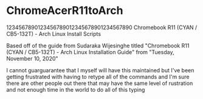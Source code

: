 # ChromeAcerR11toArch
1234567890123456789012345678901234567890
Chromebook R11 (CYAN / CB5-132T) - Arch
Linux Install Scripts

Based off of the guide from Sudaraka
Wijesinghe titled "Chromebook R11
(CYAN / CB5-132T) - Arch Linux
Installation Guide" from "Tuesday,
November 10, 2020"

I cannot guarguarantee that I myself
will have this maintained but I've been
getting frustrated with having to
retype all of the commands and I'm sure
there are other people out there that
may have the same level of rustration
and not enough time in the world to do
all of this typing

